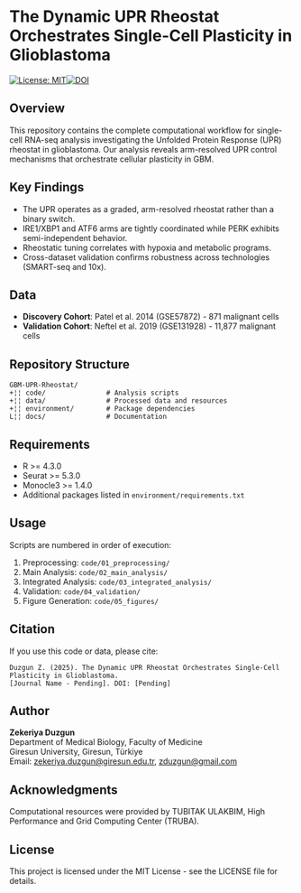 # The Dynamic UPR Rheostat Orchestrates Single-Cell Plasticity in Glioblastoma

[![License: MIT](https://img.shields.io/badge/License-MIT-yellow.svg)](https://opensource.org/licenses/MIT)[![DOI](https://zenodo.org/badge/DOI/10.5281/zenodo.16870600.svg)](https://doi.org/10.5281/zenodo.16870600)

## Overview

This repository contains the complete computational workflow for single-cell RNA-seq analysis investigating the Unfolded Protein Response (UPR) rheostat in glioblastoma. Our analysis reveals arm-resolved UPR control mechanisms that orchestrate cellular plasticity in GBM.

## Key Findings

- The UPR operates as a graded, arm-resolved rheostat rather than a binary switch.
- IRE1/XBP1 and ATF6 arms are tightly coordinated while PERK exhibits semi-independent behavior.
- Rheostatic tuning correlates with hypoxia and metabolic programs.
- Cross-dataset validation confirms robustness across technologies (SMART-seq and 10x).

## Data

- **Discovery Cohort**: Patel et al. 2014 (GSE57872) - 871 malignant cells
- **Validation Cohort**: Neftel et al. 2019 (GSE131928) - 11,877 malignant cells

## Repository Structure

```
GBM-UPR-Rheostat/
+¦¦ code/               # Analysis scripts
+¦¦ data/               # Processed data and resources
+¦¦ environment/        # Package dependencies
L¦¦ docs/               # Documentation
```

## Requirements

- R >= 4.3.0
- Seurat >= 5.3.0
- Monocle3 >= 1.4.0
- Additional packages listed in `environment/requirements.txt`

## Usage

Scripts are numbered in order of execution:

1. Preprocessing: `code/01_preprocessing/`
2. Main Analysis: `code/02_main_analysis/`
3. Integrated Analysis: `code/03_integrated_analysis/`
4. Validation: `code/04_validation/`
5. Figure Generation: `code/05_figures/`

## Citation

If you use this code or data, please cite:

```
Duzgun Z. (2025). The Dynamic UPR Rheostat Orchestrates Single-Cell Plasticity in Glioblastoma. 
[Journal Name - Pending]. DOI: [Pending]
```

## Author

**Zekeriya Duzgun**  
Department of Medical Biology, Faculty of Medicine  
Giresun University, Giresun, Türkiye  
Email: zekeriya.duzgun@giresun.edu.tr, zduzgun@gmail.com

## Acknowledgments

Computational resources were provided by TUBITAK ULAKBIM, High Performance and Grid Computing Center (TRUBA).

## License

This project is licensed under the MIT License - see the LICENSE file for details.


